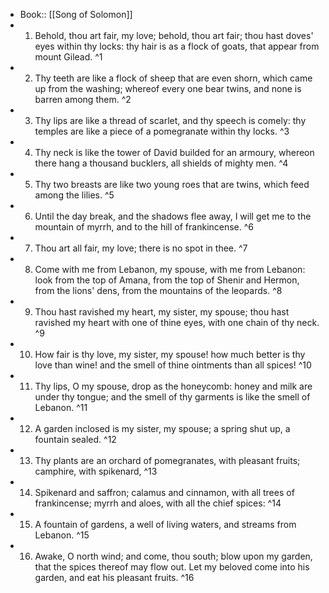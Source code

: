 - Book:: [[Song of Solomon]]
- 1. Behold, thou art fair, my love; behold, thou art fair; thou hast doves' eyes within thy locks: thy hair is as a flock of goats, that appear from mount Gilead. ^1
- 2. Thy teeth are like a flock of sheep that are even shorn, which came up from the washing; whereof every one bear twins, and none is barren among them. ^2
- 3. Thy lips are like a thread of scarlet, and thy speech is comely: thy temples are like a piece of a pomegranate within thy locks. ^3
- 4. Thy neck is like the tower of David builded for an armoury, whereon there hang a thousand bucklers, all shields of mighty men. ^4
- 5. Thy two breasts are like two young roes that are twins, which feed among the lilies. ^5
- 6. Until the day break, and the shadows flee away, I will get me to the mountain of myrrh, and to the hill of frankincense. ^6
- 7. Thou art all fair, my love; there is no spot in thee. ^7
- 8. Come with me from Lebanon, my spouse, with me from Lebanon: look from the top of Amana, from the top of Shenir and Hermon, from the lions' dens, from the mountains of the leopards. ^8
- 9. Thou hast ravished my heart, my sister, my spouse; thou hast ravished my heart with one of thine eyes, with one chain of thy neck. ^9
- 10. How fair is thy love, my sister, my spouse! how much better is thy love than wine! and the smell of thine ointments than all spices! ^10
- 11. Thy lips, O my spouse, drop as the honeycomb: honey and milk are under thy tongue; and the smell of thy garments is like the smell of Lebanon. ^11
- 12. A garden inclosed is my sister, my spouse; a spring shut up, a fountain sealed. ^12
- 13. Thy plants are an orchard of pomegranates, with pleasant fruits; camphire, with spikenard, ^13
- 14. Spikenard and saffron; calamus and cinnamon, with all trees of frankincense; myrrh and aloes, with all the chief spices: ^14
- 15. A fountain of gardens, a well of living waters, and streams from Lebanon. ^15
- 16. Awake, O north wind; and come, thou south; blow upon my garden, that the spices thereof may flow out. Let my beloved come into his garden, and eat his pleasant fruits. ^16
